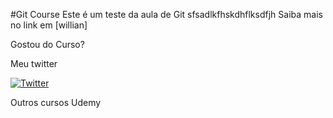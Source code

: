#Git Course
Este é um teste da aula de Git 
sfsadlkfhskdhflksdfjh
Saiba mais no link em [willian]

Gostou do Curso?

Meu twitter

[![Twitter](https://twitter.com/ricardodream)](https://twitter.com/ricardodream)

Outros cursos Udemy
